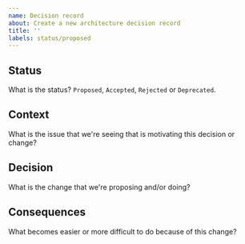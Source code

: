 ```yaml
---
name: Decision record
about: Create a new architecture decision record
title: ''
labels: status/proposed
---
```


## Status
What is the status? `Proposed`, `Accepted`, `Rejected` or `Deprecated`.

## Context
What is the issue that we're seeing that is motivating this decision or change?

## Decision
What is the change that we're proposing and/or doing?

## Consequences
What becomes easier or more difficult to do because of this change?
